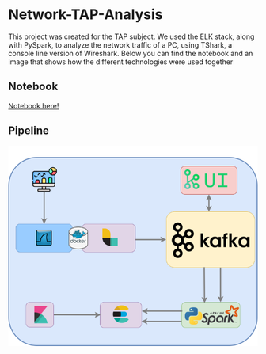 # Network-TAP-Analysis
This project was created for the TAP subject. We used the ELK stack, along with PySpark, to analyze the network traffic of a PC, using TShark, a console line version of Wireshark. Below you can find the notebook and an image that shows how the different technologies were used together

## Notebook

[Notebook here!](docs/Presetazione_Progetto.ipynb)

## Pipeline

![Pipeline](docs/images/pipeline_png.png)
